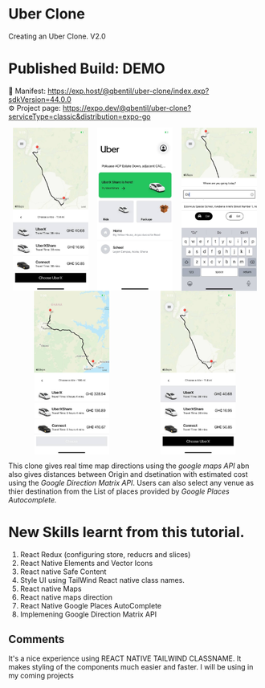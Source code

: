 # Uber Clone
Creating an Uber Clone. V2.0
# Published Build:  DEMO

📝  Manifest: https://exp.host/@qbentil/uber-clone/index.exp?sdkVersion=44.0.0 <br />
⚙️   Project page: https://expo.dev/@qbentil/uber-clone?serviceType=classic&distribution=expo-go 
<div style = "display:flex; flex-direction: row; flex-wrap: wrap;justify-content: space-around;">
    <img src = "./assets/1.jpg"  style = "width: 150px"/>
    <img src = "./assets/2.jpg"  style = "width: 150px"/>
    <img src = "./assets/3.jpg"  style = "width: 150px"/>
    <img src = "./assets/4.jpg"  style = "width: 150px"/>
    <img src = "./assets/5.jpg"  style = "width: 150px"/>
</div>

This clone gives real time map directions using the *google maps API* abn also gives distances between Origin and dsetination with estimated cost using the *Google Direction Matrix API*. Users can also select any venue as thier destination from the List of places provided by *Google Places Autocomplete.*

# New Skills learnt from this tutorial.
1. React Redux (configuring store, reducrs and slices)
2. React Native Elements and Vector Icons
3. React native Safe Content
4. Style UI using TailWind React native class names.
5. React native Maps
6. React native maps direction
7. React Native Google Places AutoComplete 
8. Implemening Google Direction Matrix API


## **Comments**
It's a nice experience using REACT NATIVE TAILWIND CLASSNAME. 
It makes styling of the components much easier and faster. I will be using in my coming projects